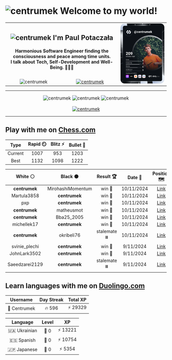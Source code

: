 <h1>
  <img
    src="https://emojis.slackmojis.com/emojis/images/1531849430/4246/blob-sunglasses.gif"
    width="30"
    alt="centrumek"
  />
  Welcome to my world!
</h1>

<table>
  <tbody>
    <tr>
      <td align="center" width="70%" colspan="2">
        <h2>
          <img
            src="https://raw.githubusercontent.com/MartinHeinz/MartinHeinz/master/wave.gif"
            width="30px"
            alt="centrumek"
          />
          I'm Paul Potaczała
        </h2>
        <h4>
          Harmonious Software Engineer finding the consciousness and peace among time units.
          <br/>
          I talk about Tech, Self-Development and Well-Being. 🌿🧘🚀
        </h4>
      </td>
      <td width="30%" rowspan="2">
        <a href="https://app.daily.dev/centrumek">
          <img
            src="./devcard.svg"
            alt="centrumek"
          />
        </a>
      </td>
    </tr>
    <tr align="center">
      <td>
        <img
          src="https://komarev.com/ghpvc/?username=centrumek&label=visitors&color=0e75b6&style=flat"
          alt="centrumek"
        >
      </td>
      <td>
        <a href="https://stackoverflow.com/users/14496012/centrumek">
          <img
            src="https://stackoverflow.com/users/flair/14496012.png?theme=dark"
            alt="centrumek"
          >
        </a>
      </td>
    </tr>
  </tbody>
</table>

---
<div align="center">
  <img 
    src="https://github-readme-stats.vercel.app/api?username=centrumek&show_icons=true&count_private=true&theme=dark&hide_border=true&hide=issues,contribs&bg_color=00000000"
    alt="centrumek"
  />
  <img
    src="https://github-readme-stats.vercel.app/api/top-langs/?username=centrumek&layout=compact&hide_border=true&theme=dark&bg_color=00000000&langs_count=6&exclude_repo=air-statistic-app"
    alt="centrumek"
  />
  <img 
    src="https://github-readme-streak-stats.herokuapp.com?user=centrumek&theme=dark&hide_border=true&background=FFFFFF00"
    alt="centrumek"
  />
  <br/>
  <br/>
  <a href="https://www.buymeacoffee.com/centrumek">
    <img
      src="https://cdn.buymeacoffee.com/buttons/v2/default-orange.png"
      height="50"
      width="210"
      alt="centrumek"
    />
  </a>
</div>

---

## Play with me on [Chess.com](https://www.chess.com/member/centrumek)

<div align="center">
<!--START_SECTION:chessStats-->
<!-- Automatically generated with https://github.com/Balastrong/chess-stats-action -->

| Type | Rapid ⏲️ | Blitz ⚡ | Bullet 🔫 |
|:---:|:---:|:---:|:---:|
| Current | 1007 | 953 | 1203 |
| Best | 1132 | 1098 | 1222 |

| White ⚪ | Black ⚫ | Result 🏆 | Date 📅 | Position 🗺️ | Type 🕕 |
|:---:|:---:|:---:|:---:|:---:|:---:|
| **centrumek** | MirohashiMomentum | win 🥇 | 10/11/2024 | <a href="http://www.ee.unb.ca/cgi-bin/tervo/fen.pl?select=8/6pp/3k2b1/PR1P1p2/4r3/2P3P1/5K1P/8 b - -">Link</a> | Bullet |
| Martula3858 | **centrumek** | win 🥇 | 10/11/2024 | <a href="http://www.ee.unb.ca/cgi-bin/tervo/fen.pl?select=8/p5k1/Qp4p1/2p4p/4q3/5pPP/PP3P2/6K1 w - -">Link</a> | Bullet |
| pxp | **centrumek** | win 🥇 | 10/11/2024 | <a href="http://www.ee.unb.ca/cgi-bin/tervo/fen.pl?select=5b1r/6kp/7q/3p1p2/8/2N5/1P3PPP/4R1K1 w - -">Link</a> | Bullet |
| **centrumek** | matheusmot | win 🥇 | 10/11/2024 | <a href="http://www.ee.unb.ca/cgi-bin/tervo/fen.pl?select=8/8/4R1Q1/5pkp/1P6/6P1/5P1P/6K1 b - -">Link</a> | Bullet |
| **centrumek** | Bba25_2005 | win 🥇 | 10/11/2024 | <a href="http://www.ee.unb.ca/cgi-bin/tervo/fen.pl?select=3Q2k1/1N3ppp/8/p3n3/1p6/3PBP2/PP4PP/2R3K1 b - -">Link</a> | Bullet |
| michellek17 | **centrumek** | win 🥇 | 10/11/2024 | <a href="http://www.ee.unb.ca/cgi-bin/tervo/fen.pl?select=r3kr2/p1p1n2p/1pnp4/PP2p2q/4P3/2PP4/5PPP/RN3RK1 b q -">Link</a> | Bullet |
| **centrumek** | okribeli76 | stalemate ⏸️ | 10/11/2024 | <a href="http://www.ee.unb.ca/cgi-bin/tervo/fen.pl?select=8/8/8/8/8/7k/7p/7K w - -">Link</a> | Bullet |
| svinie_plechi | **centrumek** | win 🥇 | 9/11/2024 | <a href="http://www.ee.unb.ca/cgi-bin/tervo/fen.pl?select=8/p3k2p/1pb3r1/2b5/8/1P4P1/P3K2P/8 w - -">Link</a> | Bullet |
| JohnLark3502 | **centrumek** | win 🥇 | 9/11/2024 | <a href="http://www.ee.unb.ca/cgi-bin/tervo/fen.pl?select=8/2k5/4p2n/p2pPp2/3P4/2P2N2/P1K2PPP/8 w - -">Link</a> | Bullet |
| Saeedzarei2129 | **centrumek** | stalemate ⏸️ | 9/11/2024 | <a href="http://www.ee.unb.ca/cgi-bin/tervo/fen.pl?select=8/2b5/2P5/p7/P7/7k/7p/7K w - -">Link</a> | Bullet |

<!--END_SECTION:chessStats-->
</div>

## Learn languages with me on [Duolingo.com](https://www.duolingo.com/profile/Centrumek)

<div align="center">
<!--START_SECTION:duolingoStats-->
<!-- Automatically generated with https://github.com/centrumek/duolingo-readme-stats-->

| Username | Day Streak | Total XP |
|:---:|:---:|:---:|
| 👤 Centrumek | 🔥 596 | ⚡ 29329 |

| Language | Level | XP |
|:---:|:---:|:---:|
| 🇺🇦 Ukrainian | 👑 0 | ⚡ 13221 |
| 🇪🇸 Spanish | 👑 0 | ⚡ 10754 |
| 🇯🇵 Japanese | 👑 0 | ⚡ 5354 |

<!--END_SECTION:duolingoStats-->
</div>
<!--
**centrumek/centrumek** is a ✨ _special_ ✨ repository because its `README.md` (this file) appears on your GitHub profile.

Here are some ideas to get you started:

- 🔭 I’m currently working on ...
- 🌱 I’m currently learning ...
- 👯 I’m looking to collaborate on ...
- 🤔 I’m looking for help with ...
- 💬 Ask me about ...
- 📫 How to reach me: ...
- 😄 Pronouns: ...
- ⚡ Fun fact: ...
-->
